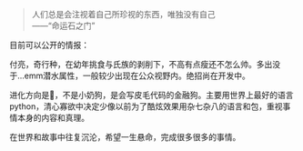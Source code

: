 > 人们总是会注视着自己所珍视的东西，唯独没有自己
> <br>
> ——“命运石之门”

目前可以公开的情报：

付亮，奇行种，在幼年挑食与氏族的剥削下，不高有点瘦还不怎么帅。多出没于...emm潜水属性，一般较少出现在公众视野内。绝招尚在开发中。

进化方向是🐶，不是小奶狗，是会写皮毛代码的金融狗。主要用世界上最好的语言python，清心寡欲中决定少像以前为了酷炫效果用杂七杂八的语言和包，重视事情本身的内容和真理。

在世界和故事中往复沉沦，希望一生悬命，完成很多很多的事情。